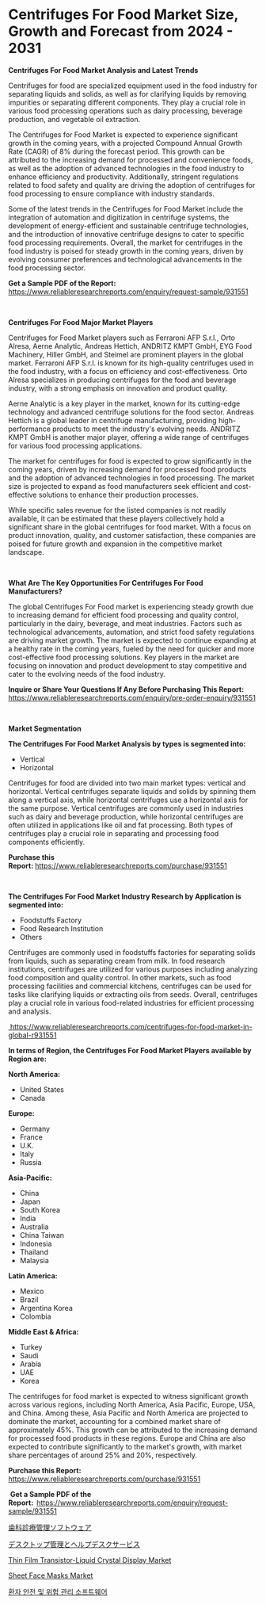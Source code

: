 <p><h1>Centrifuges For Food Market Size, Growth and Forecast from 2024 - 2031</h1></p><p><strong>Centrifuges For Food Market Analysis and Latest Trends</strong></p>
<p><p>Centrifuges for food are specialized equipment used in the food industry for separating liquids and solids, as well as for clarifying liquids by removing impurities or separating different components. They play a crucial role in various food processing operations such as dairy processing, beverage production, and vegetable oil extraction.</p><p>The Centrifuges for Food Market is expected to experience significant growth in the coming years, with a projected Compound Annual Growth Rate (CAGR) of 8% during the forecast period. This growth can be attributed to the increasing demand for processed and convenience foods, as well as the adoption of advanced technologies in the food industry to enhance efficiency and productivity. Additionally, stringent regulations related to food safety and quality are driving the adoption of centrifuges for food processing to ensure compliance with industry standards.</p><p>Some of the latest trends in the Centrifuges for Food Market include the integration of automation and digitization in centrifuge systems, the development of energy-efficient and sustainable centrifuge technologies, and the introduction of innovative centrifuge designs to cater to specific food processing requirements. Overall, the market for centrifuges in the food industry is poised for steady growth in the coming years, driven by evolving consumer preferences and technological advancements in the food processing sector.</p></p>
<p><strong>Get a Sample PDF of the Report:&nbsp;</strong> <a href="https://www.reliableresearchreports.com/enquiry/request-sample/931551">https://www.reliableresearchreports.com/enquiry/request-sample/931551</a></p>
<p>&nbsp;</p>
<p><strong>Centrifuges For Food Major Market Players</strong></p>
<p><p>Centrifuges for Food Market players such as Ferraroni AFP S.r.l., Orto Alresa, Aerne Analytic, Andreas Hettich, ANDRITZ KMPT GmbH, EYG Food Machinery, Hiller GmbH, and Steimel are prominent players in the global market. Ferraroni AFP S.r.l. is known for its high-quality centrifuges used in the food industry, with a focus on efficiency and cost-effectiveness. Orto Alresa specializes in producing centrifuges for the food and beverage industry, with a strong emphasis on innovation and product quality.</p><p>Aerne Analytic is a key player in the market, known for its cutting-edge technology and advanced centrifuge solutions for the food sector. Andreas Hettich is a global leader in centrifuge manufacturing, providing high-performance products to meet the industry's evolving needs. ANDRITZ KMPT GmbH is another major player, offering a wide range of centrifuges for various food processing applications.</p><p>The market for centrifuges for food is expected to grow significantly in the coming years, driven by increasing demand for processed food products and the adoption of advanced technologies in food processing. The market size is projected to expand as food manufacturers seek efficient and cost-effective solutions to enhance their production processes.</p><p>While specific sales revenue for the listed companies is not readily available, it can be estimated that these players collectively hold a significant share in the global centrifuges for food market. With a focus on product innovation, quality, and customer satisfaction, these companies are poised for future growth and expansion in the competitive market landscape.</p></p>
<p>&nbsp;</p>
<p><strong>What Are The Key Opportunities For Centrifuges For Food Manufacturers?</strong></p>
<p><p>The global Centrifuges For Food market is experiencing steady growth due to increasing demand for efficient food processing and quality control, particularly in the dairy, beverage, and meat industries. Factors such as technological advancements, automation, and strict food safety regulations are driving market growth. The market is expected to continue expanding at a healthy rate in the coming years, fueled by the need for quicker and more cost-effective food processing solutions. Key players in the market are focusing on innovation and product development to stay competitive and cater to the evolving needs of the food industry.</p></p>
<p><strong>Inquire or Share Your Questions If Any Before Purchasing This Report:</strong> <a href="https://www.reliableresearchreports.com/enquiry/pre-order-enquiry/931551">https://www.reliableresearchreports.com/enquiry/pre-order-enquiry/931551</a></p>
<p>&nbsp;</p>
<p><strong>Market Segmentation</strong></p>
<p><strong>The Centrifuges For Food Market Analysis by types is segmented into:</strong></p>
<p><ul><li>Vertical</li><li>Horizontal</li></ul></p>
<p><p>Centrifuges for food are divided into two main market types: vertical and horizontal. Vertical centrifuges separate liquids and solids by spinning them along a vertical axis, while horizontal centrifuges use a horizontal axis for the same purpose. Vertical centrifuges are commonly used in industries such as dairy and beverage production, while horizontal centrifuges are often utilized in applications like oil and fat processing. Both types of centrifuges play a crucial role in separating and processing food components efficiently.</p></p>
<p><strong>Purchase this Report:&nbsp;</strong><a href="https://www.reliableresearchreports.com/purchase/931551">https://www.reliableresearchreports.com/purchase/931551</a></p>
<p>&nbsp;</p>
<p><strong>The Centrifuges For Food Market Industry Research by Application is segmented into:</strong></p>
<p><ul><li>Foodstuffs Factory</li><li>Food Research Institution</li><li>Others</li></ul></p>
<p><p>Centrifuges are commonly used in foodstuffs factories for separating solids from liquids, such as separating cream from milk. In food research institutions, centrifuges are utilized for various purposes including analyzing food composition and quality control. In other markets, such as food processing facilities and commercial kitchens, centrifuges can be used for tasks like clarifying liquids or extracting oils from seeds. Overall, centrifuges play a crucial role in various food-related industries for efficient processing and analysis.</p></p>
<p><a href="https://www.reliableresearchreports.com/centrifuges-for-food-market-in-global-r931551">&nbsp;https://www.reliableresearchreports.com/centrifuges-for-food-market-in-global-r931551</a></p>
<p><strong>In terms of Region, the Centrifuges For Food Market Players available by Region are:</strong></p>
<p>
    <p> <strong> North America: </strong>
        <ul>
            <li>United States</li>
            <li>Canada</li>
        </ul>
        </p> 
    <p> <strong> Europe: </strong>
        <ul>
            <li>Germany</li>
            <li>France</li>
            <li>U.K.</li>
            <li>Italy</li>
            <li>Russia</li>
        </ul>
        </p> 
    <p> <strong> Asia-Pacific: </strong>
        <ul>
            <li>China</li>
            <li>Japan</li>
            <li>South Korea</li>
            <li>India</li>
            <li>Australia</li>
            <li>China Taiwan</li>
            <li>Indonesia</li>
            <li>Thailand</li>
            <li>Malaysia</li>
        </ul>
        </p> 
    <p> <strong> Latin America: </strong>
        <ul>
            <li>Mexico</li>
            <li>Brazil</li>
            <li>Argentina Korea</li>
            <li>Colombia</li>
        </ul>
        </p> 
    <p> <strong> Middle East & Africa: </strong>
        <ul>
            <li>Turkey</li>
            <li>Saudi</li>
            <li>Arabia</li>
            <li>UAE</li>
            <li>Korea</li>
        </ul>
    </p>
    </p>
<p><p>The centrifuges for food market is expected to witness significant growth across various regions, including North America, Asia Pacific, Europe, USA, and China. Among these, Asia Pacific and North America are projected to dominate the market, accounting for a combined market share of approximately 45%. This growth can be attributed to the increasing demand for processed food products in these regions. Europe and China are also expected to contribute significantly to the market's growth, with market share percentages of around 25% and 20%, respectively.</p></p>
<p><strong>Purchase this Report: </strong><a href="https://www.reliableresearchreports.com/purchase/931551">https://www.reliableresearchreports.com/purchase/931551</a></p>
<p>&nbsp;<strong>Get a Sample PDF of the Report:&nbsp;&nbsp;</strong><a href="https://www.reliableresearchreports.com/enquiry/request-sample/931551">https://www.reliableresearchreports.com/enquiry/request-sample/931551</a></p>
<p><strong></strong></p>
<p><p><a href="https://github.com/nemesis2824/Market-Research-Report-List-1/blob/main/534250583992.md">歯科診療管理ソフトウェア</a></p><p><a href="https://github.com/CieloStamm/Market-Research-Report-List-1/blob/main/874104583993.md">デスクトップ管理とヘルプデスクサービス</a></p><p><a href="https://github.com/gamblestampleyjenny50m5sl6/Market-Research-Report-List-2/blob/main/thin-film-transistor-liquid-crystal-display-market.md">Thin Film Transistor-Liquid Crystal Display Market</a></p><p><a href="https://issuu.com/reportprime-2/docs/sheet-face-masks-market-size-2030.pptx">Sheet Face Masks Market</a></p><p><a href="https://github.com/FelipeGrrady654556/Market-Research-Report-List-1/blob/main/537717877734.md">환자 안전 및 위험 관리 소프트웨어</a></p></p>